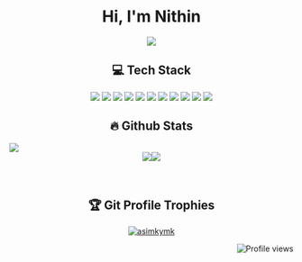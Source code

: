 <h1 align="center">Hi, I'm Nithin</h1>
<p align="center">
  <a href="https://github.com/DenverCoder1/readme-typing-svg">
    <img src="https://readme-typing-svg.herokuapp.com?lines=Information+Technology+Student;Aspiring+Developer;Always%20learning&center=true&width=500&height=50">
  </a>
</p>

<h2 style="text-align: center;">💻 Tech Stack </h2>
<p style="text-align: center;">
  <img src="https://img.shields.io/badge/c-%2300599C.svg?style=for-the-badge&logo=c&logoColor=white">
  <img src="https://img.shields.io/badge/css3-%231572B6.svg?style=for-the-badge&logo=css3&logoColor=white">
  <img src="https://img.shields.io/badge/dart-%230175C2.svg?style=for-the-badge&logo=dart&logoColor=white">
  <img src="https://img.shields.io/badge/html5-%23E34F26.svg?style=for-the-badge&logo=html5&logoColor=white">
  <img src="https://img.shields.io/badge/javascript-%23323330.svg?style=for-the-badge&logo=javascript&logoColor=%23F7DF1E">
  <img src="https://img.shields.io/badge/php-%23777BB4.svg?style=for-the-badge&logo=php&logoColor=white">
  <img src="https://img.shields.io/badge/python-3670A0?style=for-the-badge&logo=python&logoColor=ffdd54">
  <img src="https://img.shields.io/badge/jquery-%230769AD.svg?style=for-the-badge&logo=jquery&logoColor=white">
  <img src="https://img.shields.io/badge/apache-%23D42029.svg?style=for-the-badge&logo=apache&logoColor=white">
  <img src="https://img.shields.io/badge/mysql-%2300f.svg?style=for-the-badge&logo=mysql&logoColor=white">
  <img src="https://img.shields.io/badge/Linux-FCC624?style=for-the-badge&logo=linux&logoColor=black">
</p>

<h2 style="text-align: center;">🔥 Github Stats</h2>
 <img src="https://github-readme-stats.vercel.app/api/top-langs/?username=Underemployed&theme=algolia&hide_border=false&include_all_commits=true&count_private=true&layout=compact" style="max-width: 100%;">
<div style="display: flex; flex-wrap: wrap; justify-content: center;">
    <br><img src="https://github-readme-stats.vercel.app/api?username=Underemployed&theme=algolia&hide_border=false&include_all_commits=true&count_private=true" style="max-width: 100%;"></br>
 <br> <img src="https://github-readme-streak-stats.herokuapp.com/?user=Underemployed&theme=algolia&hide_border=false" style="max-width: 100%;"><br/>
 
</div>

<br>

<h2 style="text-align: center;">🏆 Git Profile Trophies</h2>
<p align="center">
  <a href="https://github.com/ryo-ma/github-profile-trophy">
    <img src="https://github-profile-trophy.vercel.app/?username=Underemployed&layout=compact&theme=algolia" alt="asimkymk">
  </a>
</p>
<p align="right">
  <img src="https://komarev.com/ghpvc/?username=Underemployed&color=blue" alt="Profile views" />
</p>
